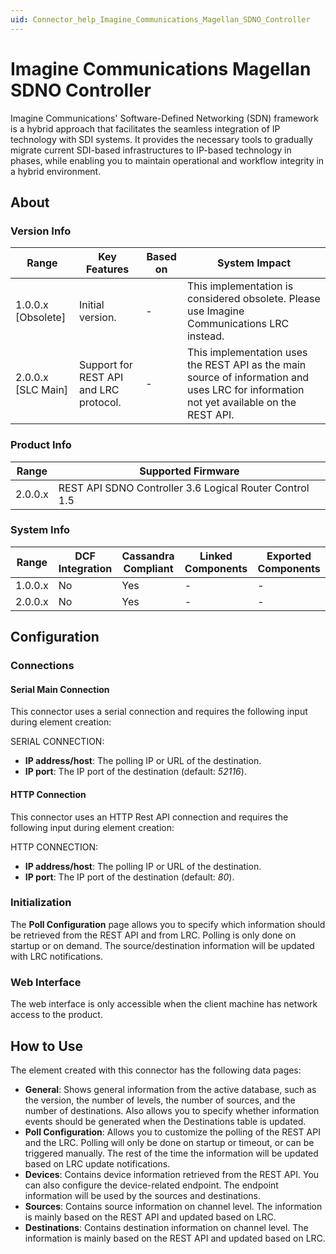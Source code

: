 ```yaml
---
uid: Connector_help_Imagine_Communications_Magellan_SDNO_Controller
---
```


# Imagine Communications Magellan SDNO Controller

Imagine Communications' Software-Defined Networking (SDN) framework is a hybrid approach that facilitates the seamless integration of IP technology with SDI systems. It provides the necessary tools to gradually migrate current SDI-based infrastructures to IP-based technology in phases, while enabling you to maintain operational and workflow integrity in a hybrid environment.

## About

### Version Info

| Range | Key Features | Based on | System Impact |
|--|--|--|--|
| 1.0.0.x [Obsolete] | Initial version. | - | This implementation is considered obsolete. Please use Imagine Communications LRC instead. |
| 2.0.0.x [SLC Main] | Support for REST API and LRC protocol. | - | This implementation uses the REST API as the main source of information and uses LRC for information not yet available on the REST API. |

### Product Info

| Range     | Supported Firmware                                      |
|-----------|---------------------------------------------------------|
| 2.0.0.x   | REST API SDNO Controller 3.6 Logical Router Control 1.5 |

### System Info

| Range     | DCF Integration     | Cassandra Compliant     | Linked Components     | Exported Components     |
|-----------|---------------------|-------------------------|-----------------------|-------------------------|
| 1.0.0.x   | No                  | Yes                     | -                     | -                       |
| 2.0.0.x   | No                  | Yes                     | -                     | -                       |

## Configuration

### Connections

#### Serial Main Connection

This connector uses a serial connection and requires the following input during element creation:

SERIAL CONNECTION:

- **IP address/host**: The polling IP or URL of the destination.
- **IP port**: The IP port of the destination (default: *52116*).

#### HTTP Connection

This connector uses an HTTP Rest API connection and requires the following input during element creation:

HTTP CONNECTION:

- **IP address/host**: The polling IP or URL of the destination.
- **IP port**: The IP port of the destination (default: *80*).

### Initialization

The **Poll Configuration** page allows you to specify which information should be retrieved from the REST API and from LRC. Polling is only done on startup or on demand. The source/destination information will be updated with LRC notifications.

### Web Interface

The web interface is only accessible when the client machine has network access to the product.

## How to Use

The element created with this connector has the following data pages:

- **General**: Shows general information from the active database, such as the version, the number of levels, the number of sources, and the number of destinations. Also allows you to specify whether information events should be generated when the Destinations table is updated.
- **Poll Configuration**: Allows you to customize the polling of the REST API and the LRC. Polling will only be done on startup or timeout, or can be triggered manually. The rest of the time the information will be updated based on LRC update notifications.
- **Devices**: Contains device information retrieved from the REST API. You can also configure the device-related endpoint. The endpoint information will be used by the sources and destinations.
- **Sources**: Contains source information on channel level. The information is mainly based on the REST API and updated based on LRC.
- **Destinations**: Contains destination information on channel level. The information is mainly based on the REST API and updated based on LRC.
